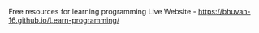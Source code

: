 Free resources for learning programming
Live Website - https://bhuvan-16.github.io/Learn-programming/
